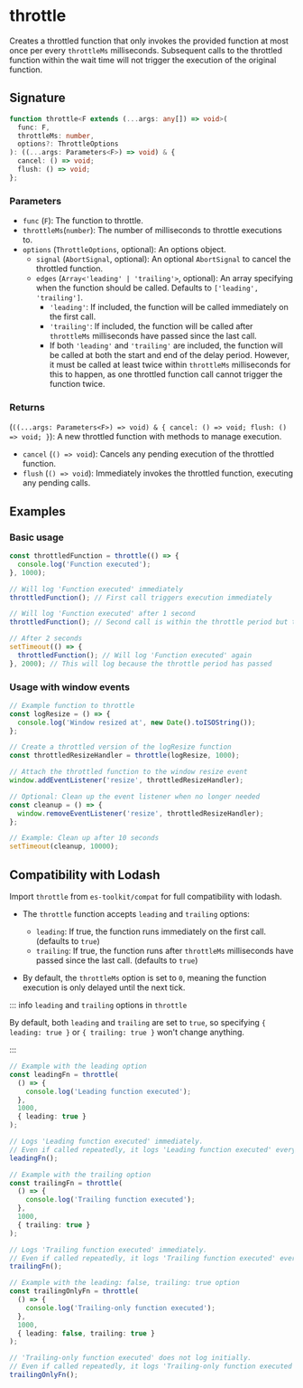 # throttle

Creates a throttled function that only invokes the provided function at most once
per every `throttleMs` milliseconds. Subsequent calls to the throttled function
within the wait time will not trigger the execution of the original function.

## Signature

```typescript
function throttle<F extends (...args: any[]) => void>(
  func: F,
  throttleMs: number,
  options?: ThrottleOptions
): ((...args: Parameters<F>) => void) & {
  cancel: () => void;
  flush: () => void;
};
```

### Parameters

- `func` (`F`): The function to throttle.
- `throttleMs`(`number`): The number of milliseconds to throttle executions to.
- `options` (`ThrottleOptions`, optional): An options object.
  - `signal` (`AbortSignal`, optional): An optional `AbortSignal` to cancel the throttled function.
  - `edges` (`Array<'leading' | 'trailing'>`, optional): An array specifying when the function should be called. Defaults to `['leading', 'trailing']`.
    - `'leading'`: If included, the function will be called immediately on the first call.
    - `'trailing'`: If included, the function will be called after `throttleMs` milliseconds have passed since the last call.
    - If both `'leading'` and `'trailing'` are included, the function will be called at both the start and end of the delay period. However, it must be called at least twice within `throttleMs` milliseconds for this to happen, as one throttled function call cannot trigger the function twice.

### Returns

(`((...args: Parameters<F>) => void) & { cancel: () => void; flush: () => void; }`): A new throttled function with methods to manage execution.

- `cancel` (`() => void`): Cancels any pending execution of the throttled function.
- `flush` (`() => void`): Immediately invokes the throttled function, executing any pending calls.

## Examples

### Basic usage

```typescript
const throttledFunction = throttle(() => {
  console.log('Function executed');
}, 1000);

// Will log 'Function executed' immediately
throttledFunction(); // First call triggers execution immediately

// Will log 'Function executed' after 1 second
throttledFunction(); // Second call is within the throttle period but triggers after 1 second due to trailing edge behavior

// After 2 seconds
setTimeout(() => {
  throttledFunction(); // Will log 'Function executed' again
}, 2000); // This will log because the throttle period has passed
```

### Usage with window events

```typescript
// Example function to throttle
const logResize = () => {
  console.log('Window resized at', new Date().toISOString());
};

// Create a throttled version of the logResize function
const throttledResizeHandler = throttle(logResize, 1000);

// Attach the throttled function to the window resize event
window.addEventListener('resize', throttledResizeHandler);

// Optional: Clean up the event listener when no longer needed
const cleanup = () => {
  window.removeEventListener('resize', throttledResizeHandler);
};

// Example: Clean up after 10 seconds
setTimeout(cleanup, 10000);
```

## Compatibility with Lodash

Import `throttle` from `es-toolkit/compat` for full compatibility with lodash.

- The `throttle` function accepts `leading` and `trailing` options:

  - `leading`: If true, the function runs immediately on the first call. (defaults to `true`)
  - `trailing`: If true, the function runs after `throttleMs` milliseconds have passed since the last call. (defaults to `true`)

- By default, the `throttleMs` option is set to `0`, meaning the function execution is only delayed until the next tick.

::: info `leading` and `trailing` options in `throttle`

By default, both `leading` and `trailing` are set to `true`, so specifying `{ leading: true }` or `{ trailing: true }` won't change anything.

:::

```typescript
// Example with the leading option
const leadingFn = throttle(
  () => {
    console.log('Leading function executed');
  },
  1000,
  { leading: true }
);

// Logs 'Leading function executed' immediately.
// Even if called repeatedly, it logs 'Leading function executed' every 1 second.
leadingFn();

// Example with the trailing option
const trailingFn = throttle(
  () => {
    console.log('Trailing function executed');
  },
  1000,
  { trailing: true }
);

// Logs 'Trailing function executed' immediately.
// Even if called repeatedly, it logs 'Trailing function executed' every 1 second.
trailingFn();

// Example with the leading: false, trailing: true option
const trailingOnlyFn = throttle(
  () => {
    console.log('Trailing-only function executed');
  },
  1000,
  { leading: false, trailing: true }
);

// 'Trailing-only function executed' does not log initially.
// Even if called repeatedly, it logs 'Trailing-only function executed' every 1 second.
trailingOnlyFn();
```
